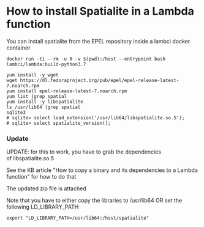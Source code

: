 # How to install Spatialite in a Lambda function

You can install spatialite from the EPEL repository inside a lambci docker container

```
docker run -ti --rm -u 0 -v $(pwd):/host --entrypoint bash lambci/lambda:build-python3.7
```

```
yum install -y wget
wget https://dl.fedoraproject.org/pub/epel/epel-release-latest-7.noarch.rpm
yum install epel-release-latest-7.noarch.rpm
yum list |grep spatial
yum install -y libspatialite
ls /usr/lib64 |grep spatial
sqlite3
# sqlite> select load_extension('/usr/lib64/libspatialite.so.5');
# sqlite> select spatialite_version();
```


### Update

UPDATE: for this to work, you have to grab the dependencies of libspatialite.so.5

See the KB article "How to copy a binary and its dependencies to a Lambda function" for how to do that

The updated zip file is attached

Note that you have to either copy the libraries to /usr/lib64 OR set the following LD_LIBRARY_PATH

```
export "LD_LIBRARY_PATH=/usr/lib64:/host/spatialite"
```
